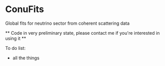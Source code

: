# ConuFits
Global fits for neutrino sector from coherent scattering data

** Code in very preliminary state, please contact me if you're interested in using it **

To do list:
- all the things
